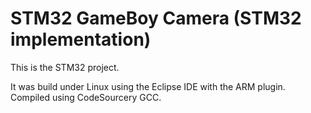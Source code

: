 STM32 GameBoy Camera (STM32 implementation)
===========================

This is the STM32 project.

It was build under Linux using the Eclipse IDE with the ARM plugin. Compiled
using CodeSourcery GCC.
